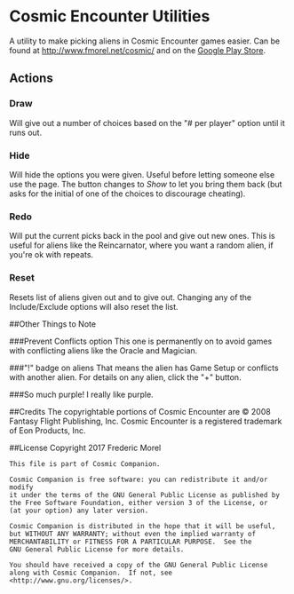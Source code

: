 # Cosmic Encounter Utilities

A utility to make picking aliens in Cosmic Encounter games easier. Can be found at <http://www.fmorel.net/cosmic/> and on the [Google Play Store](https://play.google.com/store/apps/details?id=net.fmorel.cosmicgenerator).

## Actions

### Draw

Will give out a number of choices based on the "# per player" option until it runs out.

### Hide
Will hide the options you were given. Useful before letting someone else use the page. The button changes to *Show* to let you bring them back (but asks for the initial of one of the choices to discourage cheating).

### Redo
Will put the current picks back in the pool and give out new ones. This is useful for aliens like the Reincarnator, where you want a random alien, if you're ok with repeats.

### Reset
Resets list of aliens given out and to give out. Changing any of the Include/Exclude options will also reset the list.

##Other Things to Note

###Prevent Conflicts option
This one is permanently on to avoid games with conflicting aliens like the Oracle and Magician.

###"!" badge on aliens
That means the alien has Game Setup or conflicts with another alien. For details on any alien, click the "+" button.

###So much purple!
I really like purple.

##Credits
	The copyrightable portions of Cosmic Encounter are © 2008 Fantasy Flight Publishing, Inc.
	Cosmic Encounter is a registered trademark of Eon Products, Inc.

##License
	Copyright 2017 Frederic Morel

    This file is part of Cosmic Companion.

    Cosmic Companion is free software: you can redistribute it and/or modify
    it under the terms of the GNU General Public License as published by
    the Free Software Foundation, either version 3 of the License, or
    (at your option) any later version.

    Cosmic Companion is distributed in the hope that it will be useful,
    but WITHOUT ANY WARRANTY; without even the implied warranty of
    MERCHANTABILITY or FITNESS FOR A PARTICULAR PURPOSE.  See the
    GNU General Public License for more details.

    You should have received a copy of the GNU General Public License
    along with Cosmic Companion.  If not, see <http://www.gnu.org/licenses/>.